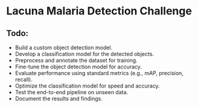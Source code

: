 # Lacuna Malaria Detection Challenge

## Todo:
- Build a custom object detection model.
- Develop a classification model for the detected objects.
- Preprocess and annotate the dataset for training.
- Fine-tune the object detection model for accuracy.
- Evaluate performance using standard metrics (e.g., mAP, precision, recall).
- Optimize the classification model for speed and accuracy.
- Test the end-to-end pipeline on unseen data.
- Document the results and findings.
